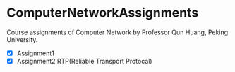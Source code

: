 # ComputerNetworkAssignments

Course assignments of Computer Network by Professor Qun Huang, Peking University.

- [x] Assignment1 
- [x] Assignment2 RTP(Reliable Transport Protocal)
